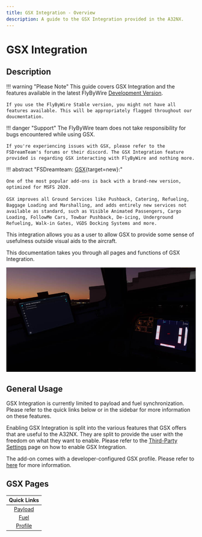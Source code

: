```yaml
---
title: GSX Integration - Overview
description: A guide to the GSX Integration provided in the A32NX.
---
```


<link rel="stylesheet" href="../../../../stylesheets/efb-interactive.css">
<link rel="stylesheet" href="../../../../stylesheets/toc-tables.css">

# GSX Integration

## Description

!!! warning "Please Note"
    This guide covers GSX Integration and the features available in the latest FlyByWire [Development Version](../../../install/fbw-versions.md#development-version-recommended).

    If you use the FlyByWire Stable version, you might not have all features available. This will be appropriately flagged throughout our doucmentation.

!!! danger "Support"
    The FlyByWire team does not take responsibility for bugs encountered while using GSX. 
    
    If you're experiencing issues with GSX, please refer to the FSDreamTeam's forums or their discord. The GSX Integration feature provided is regarding GSX interacting with FlyByWire and nothing more.

!!! abstract "FSDreamteam: [GSX](https://www.fsdreamteam.com/products_gsxpro.html){target=new}:"

    One of the most popular add-ons is back with a brand-new version, optimized for MSFS 2020. 
    
    GSX improves all Ground Services like Pushback, Catering, Refueling, Baggage Loading and Marshalling, and adds entirely new services not available as standard, such as Visible Animated Passengers, Cargo Loading, FollowMe Cars, Towbar Pushback, De-icing, Underground Refueling, Walk-in Gates, VGDS Docking Systems and more.

This integration allows you as a user to allow GSX to provide some sense of usefulness outside visual aids to the aircraft. 

This documentation takes you through all pages and functions of GSX Integration.

[//]: # (TODO need to add a picture here)

![GSX Flypad](../../assets/gsxintegration/gsx-hero.jpg "GSX Settings")

## General Usage

GSX Integration is currently limited to payload and fuel synchronization. Please refer to the quick links below or in the sidebar for more information on these features.

Enabling GSX Integration is split into the various features that GSX offers that are useful to the A32NX. They are split to provide the user with the freedom on what they want to enable. Please refer to the [Third-Party Settings](../flypados3/settings.md#3rd-party-options) page on how to enable GSX Integration.

The add-on comes with a developer-configured GSX profile. Please refer to [here](profile.md) for more information.

## GSX Pages

|                      Quick Links                       |
|:------------------------------------------------------:|
|            [Payload](payload.md)                       |
|             [Fuel](fuel.md)                            |
|               [Profile](profile.md)                    |
